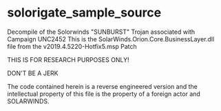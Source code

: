 # solorigate_sample_source
Decompile of the Solorwinds "SUNBURST" Trojan associated with Campaign UNC2452 This is the SolarWinds.Orion.Core.BusinessLayer.dll file from the v2019.4.5220-Hotfix5.msp Patch

THIS IS FOR RESEARCH PURPOSES ONLY!

DON'T BE A JERK

The code contained herein is a reverse engineered version and the intellectual property of this file is the property of a foreign actor and SOLARWINDS. 
